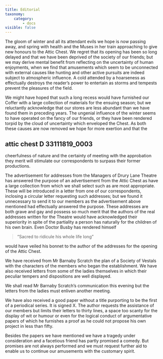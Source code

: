 ```yaml
---
title: Editorial
taxonomy:
    category:
        - docs
visible: false
---
```


The gloom of winter and all its attendant evils we hope is now passing away, and spring with health and the Muses in her train approaching to give new honours to the Attic Chest. We regret that its opening has been so long delayed and that we have been deprived of the society of our friends; but we may derive mental benefit from reflecting on the uncertainty of human enjoyments, when we find that amusements which seem to be unconnected with external causes like hunting and other active pursuits are indeed subject to atmospheric influence. A cold attended by a hoarseness as effectually destroys the reader’s power to entertain as storms and tempests prevent the pleasures of the field.

We might have hoped that such a long recess would have furnished our Coffer with a large collection of materials for the ensuing season; but we reluctantly acknowledge that our stores are less abundant than we have found them in preceding years. The ungenial influence of the winter seems to have operated on the fancy of our friends, or they have been rendered torpid by the cloud of uncertainty which enveloped the Chest. As both these causes are now removed we hope for more exertion and that the 

## attic chest  D  33111819_0003

cheerfulness of nature and the certainty of meeting with the approbation they merit will stimulate our correspondents to surpass their former productions.  

The advertisement for addresses from the Managers of Drury Lane Theatre has answered the purpose of an advertisement from the Attic Chest as have a large collection from which we shall select such as are most appropriate. These will be introduced in a letter from one of our correspondents, inclosing a circular letter requesting such addresses; but we found it unnecessary to send it to our members as the advertisement above mentioned had effectually answered the purpose. These addresses are both grave and gay and possess so much merit that the authors of the real addresses written for the Theatre would have acknowledged their superiority in spite of the partiality a person has naturally for the children of his own brain. Even Doctor Busby has rendered himself  

> “Sacred to ridicule his whole life long”  

would have veiled his bonnet to the author of the addresses for the opening of the Attic Chest.  

We have received from Mr Barnaby Scratch the plan of a Society of Vestals with the characters of the members who began the establishment. We have also received letters from some of the ladies themselves in which their peculiar tempers and dispositions are well displayed.

We shall read Mr Barnaby Scratch’s communication this evening but the letters from the ladies must enliven another meeting.  

We have also received a good paper without a title purporting to be the first of a periodical series. It is signed X. The author requests the assistance of our members but limits their letters to thirty lines, a space too scanty for the display of wit or humour or even for the logical conduct of argumentative papers of which he furnishes a proof as he could not propose his own project in less than fifty.

Besides the papers we have mentioned we have a tragedy under consideration and a facetious friend has partly promised a comedy. But promises are not always performed and we must request further aid to enable us to continue our amusements with the customary spirit.